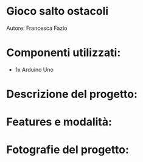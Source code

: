 # Gioco salto ostacoli
Autore: Francesca Fazio

# Componenti utilizzati:
* 1x Arduino Uno


# Descrizione del progetto:


# Features e modalità:


# Fotografie del progetto:

